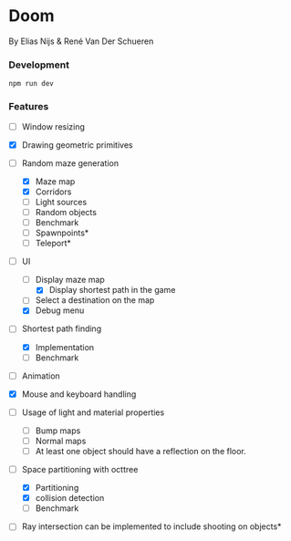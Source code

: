 # Doom
By Elias Nijs & René Van Der Schueren

### Development
```
npm run dev
```

### Features

- [ ] Window resizing
- [x] Drawing geometric primitives
- [ ] Random maze generation
	- [x] Maze map
	- [x] Corridors
	- [ ] Light sources
	- [ ] Random objects
	- [ ] Benchmark
	- [ ] Spawnpoints*
	- [ ] Teleport*
- [ ] UI
	- [ ] Display maze map
		- [x] Display shortest path in the game
	- [ ] Select a destination on the map
	- [x] Debug menu
- [ ] Shortest path finding
	- [x] Implementation
	- [ ] Benchmark
- [ ] Animation
- [x] Mouse and keyboard handling
- [ ] Usage of light and material properties
	- [ ] Bump maps
	- [ ] Normal maps
	- [ ] At least one object should have a reflection on the floor.
- [ ] Space partitioning with octtree
	- [x] Partitioning
	- [x] collision detection
	- [ ] Benchmark
- [ ] Ray intersection can be implemented to include shooting on objects*





